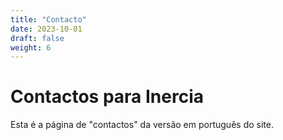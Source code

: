 ```yaml
---
title: "Contacto"
date: 2023-10-01
draft: false
weight: 6
---
```


# Contactos para Inercia

Esta é a página de "contactos" da versão em português do site.
